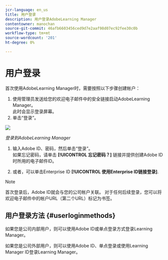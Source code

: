 ```yaml
---
jcr-language: en_us
title: 用户登录
description: 用户登录AdobeLearning Manager
contentowner: manochan
source-git-commit: 46afb6603456ced9d7e2aaf98d07ec92fee30c0b
workflow-type: tm+mt
source-wordcount: '201'
ht-degree: 0%

---
```




# 用户登录

首次使用AdobeLearning Manager时，需要按照以下步骤创建帐户：

1. 使用管理员发送给您的欢迎电子邮件中的安全链接启动AdobeLearning Manager。\
   此时会显示登录屏幕。
1. 单击“登录”。

![](assets/adobeid-signin.png)

*登录到AdobeLearning Manager*

1. 输入Adobe ID、密码，然后单击“登录”。\
   如果忘记密码，请单击 **[!UICONTROL 忘记密码？]** 链接并提供创建Adobe ID时所用的电子邮件ID。

1. 或者，可以单击Enterprise ID **[!UICONTROL 使用Enterprise ID链接登录]**.

>[!NOTE]
>
>首次登录后，Adobe ID就会与您的公司帐户关联。 对于任何后续登录，您可以将欢迎电子邮件中的帐户URL（第二个URL）标记为书签。

## 用户登录方法 {#userloginmethods}

如果您是公司内部用户，则可以使用Adobe ID或单点登录方式登录Learning Manager。

如果您是公司外部用户，则可以使用Adobe ID、单点登录或使用Learning Manager ID登录Learning Manager。
